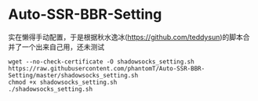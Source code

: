 # Auto-SSR-BBR-Setting
实在懒得手动配置，于是根据秋水逸冰(https://github.com/teddysun)的脚本合并了一个出来自己用，还未测试

```
wget --no-check-certificate -O shadowsocks_setting.sh https://raw.githubusercontent.com/phantomT/Auto-SSR-BBR-Setting/master/shadowsocks_setting.sh
chmod +x shadowsocks_setting.sh
./shadowsocks_setting.sh
```
